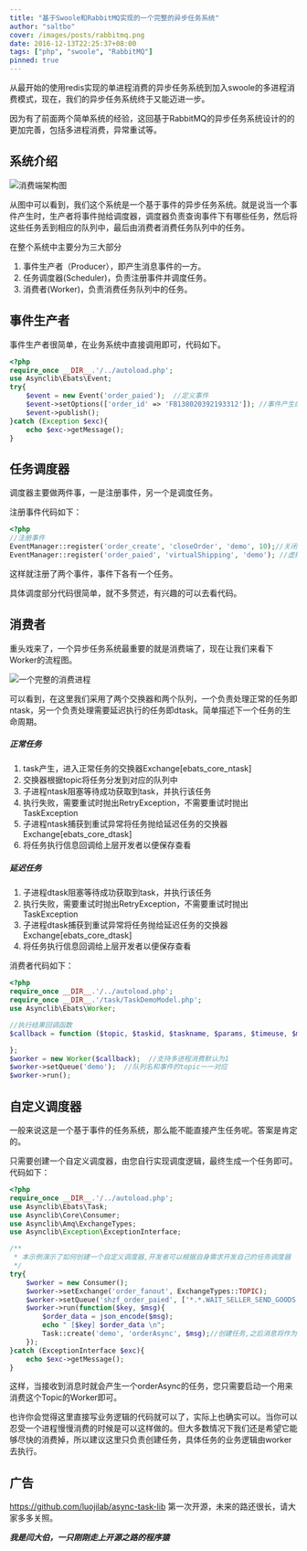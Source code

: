 ```yaml
---
title: "基于Swoole和RabbitMQ实现的一个完整的异步任务系统"
author: "saltbo"
cover: /images/posts/rabbitmq.png
date: 2016-12-13T22:25:37+08:00
tags: ["php", "swoole", "RabbitMQ"] 
pinned: true
---
```


从最开始的使用redis实现的单进程消费的异步任务系统到加入swoole的多进程消费模式，现在，我们的异步任务系统终于又能迈进一步。
<!-- more -->


因为有了前面两个简单系统的经验，这回基于RabbitMQ的异步任务系统设计的的更加完善，包括多进程消费，异常重试等。

## 系统介绍 ##
![消费端架构图](https://static.saltbo.cn/images/1240-20200731234430392.png)

从图中可以看到，我们这个系统是一个基于事件的异步任务系统。就是说当一个事件产生时，生产者将事件抛给调度器，调度器负责查询事件下有哪些任务，然后将这些任务丢到相应的队列中，最后由消费者消费任务队列中的任务。

在整个系统中主要分为三大部分

1. 事件生产者（Producer），即产生消息事件的一方。
2. 任务调度器(Scheduler)，负责注册事件并调度任务。
3. 消费者(Worker)，负责消费任务队列中的任务。

## 事件生产者  ##

事件生产者很简单，在业务系统中直接调用即可，代码如下。
```php
<?php
require_once __DIR__.'/../autoload.php';
use Asynclib\Ebats\Event;
try{
    $event = new Event('order_paied');  //定义事件
    $event->setOptions(['order_id' => 'FB138020392193312']); //事件产生的参数
    $event->publish();
}catch (Exception $exc){
    echo $exc->getMessage();
}
```

## 任务调度器 ##

调度器主要做两件事，一是注册事件，另一个是调度任务。

注册事件代码如下：

```php
<?php
//注册事件
EventManager::register('order_create', 'closeOrder', 'demo', 10);//关闭未付款订单(延迟任务)
EventManager::register('order_paied', 'virtualShipping', 'demo'); //虚拟商品自动发货
```
这样就注册了两个事件，事件下各有一个任务。

具体调度部分代码很简单，就不多赘述，有兴趣的可以去看代码。

## 消费者 ##

重头戏来了，一个异步任务系统最重要的就是消费端了，现在让我们来看下Worker的流程图。

![一个完整的消费进程](https://static.saltbo.cn/images/1240-20200731234439162.png)

可以看到，在这里我们采用了两个交换器和两个队列，一个负责处理正常的任务即ntask，另一个负责处理需要延迟执行的任务即dtask。简单描述下一个任务的生命周期。

##### 正常任务
1. task产生，进入正常任务的交换器Exchange[ebats_core_ntask]
2. 交换器根据topic将任务分发到对应的队列中
3. 子进程ntask阻塞等待成功获取到task，并执行该任务
4. 执行失败，需要重试时抛出RetryException，不需要重试时抛出TaskException
5. 子进程ntask捕获到重试异常将任务抛给延迟任务的交换器Exchange[ebats_core_dtask]
6. 将任务执行信息回调给上层开发者以便保存查看

##### 延迟任务
1. 子进程dtask阻塞等待成功获取到task，并执行该任务
2. 执行失败，需要重试时抛出RetryException，不需要重试时抛出TaskException
3. 子进程dtask捕获到重试异常将任务抛给延迟任务的交换器Exchange[ebats_core_dtask]
4. 将任务执行信息回调给上层开发者以便保存查看

消费者代码如下：

```php
<?php
require_once __DIR__.'/../autoload.php';
require_once __DIR__.'/task/TaskDemoModel.php';
use Asynclib\Ebats\Worker;

//执行结果回调函数
$callback = function ($topic, $taskid, $taskname, $params, $timeuse, $message){

};
$worker = new Worker($callback);  //支持多进程消费默认为1
$worker->setQueue('demo');  //队列名和事件的topic一一对应
$worker->run();
```

## 自定义调度器 ##

一般来说这是一个基于事件的任务系统，那么能不能直接产生任务呢。答案是肯定的。

只需要创建一个自定义调度器，由您自行实现调度逻辑，最终生成一个任务即可。代码如下：

```php
<?php
require_once __DIR__.'/../autoload.php';
use Asynclib\Ebats\Task;
use Asynclib\Core\Consumer;
use Asynclib\Amq\ExchangeTypes;
use Asynclib\Exception\ExceptionInterface;

/** 
 * 本示例演示了如何创建一个自定义调度器,开发者可以根据自身需求开发自己的任务调度器
 */
try{
    $worker = new Consumer();
    $worker->setExchange('order_fanout', ExchangeTypes::TOPIC);
    $worker->setQueue('shzf_order_paied', ['*.*.WAIT_SELLER_SEND_GOODS']);
    $worker->run(function($key, $msg){
        $order_data = json_encode($msg);
        echo " [$key] $order_data \n";
        Task::create('demo', 'orderAsync', $msg);//创建任务,之后消息将作为参数由任务接管处理
    });
}catch (ExceptionInterface $exc){
    echo $exc->getMessage();
}
```
这样，当接收到消息时就会产生一个orderAsync的任务，您只需要启动一个用来消费这个Topic的Worker即可。

也许你会觉得这里直接写业务逻辑的代码就可以了，实际上也确实可以。当你可以忍受一个进程慢慢消费的时候是可以这样做的。但大多数情况下我们还是希望它能够尽快的消费掉，所以建议这里只负责创建任务，具体任务的业务逻辑由worker去执行。


## 广告 ##

https://github.com/luojilab/async-task-lib 第一次开源，未来的路还很长，请大家多多关照。


***我是闫大伯，一只刚刚走上开源之路的程序猿***


